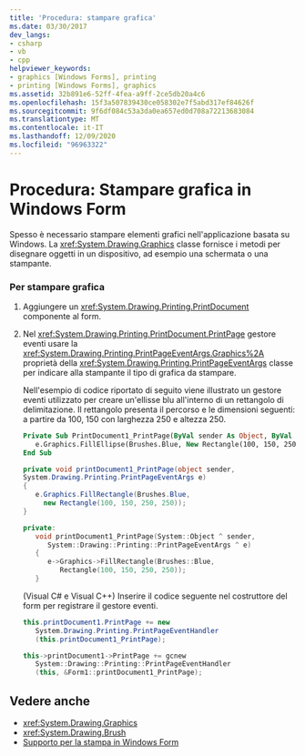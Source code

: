 ```yaml
---
title: 'Procedura: stampare grafica'
ms.date: 03/30/2017
dev_langs:
- csharp
- vb
- cpp
helpviewer_keywords:
- graphics [Windows Forms], printing
- printing [Windows Forms], graphics
ms.assetid: 32b891e6-52ff-4fea-a9ff-2ce5db20a4c6
ms.openlocfilehash: 15f3a507839430ce058302e7f5abd317ef84626f
ms.sourcegitcommit: 9f6df084c53a3da0ea657ed0d708a72213683084
ms.translationtype: MT
ms.contentlocale: it-IT
ms.lasthandoff: 12/09/2020
ms.locfileid: "96963322"
---
```

# <a name="how-to-print-graphics-in-windows-forms"></a>Procedura: Stampare grafica in Windows Form
Spesso è necessario stampare elementi grafici nell'applicazione basata su Windows. La <xref:System.Drawing.Graphics> classe fornisce i metodi per disegnare oggetti in un dispositivo, ad esempio una schermata o una stampante.  
  
### <a name="to-print-graphics"></a>Per stampare grafica  
  
1. Aggiungere un <xref:System.Drawing.Printing.PrintDocument> componente al form.  
  
2. Nel <xref:System.Drawing.Printing.PrintDocument.PrintPage> gestore eventi usare la <xref:System.Drawing.Printing.PrintPageEventArgs.Graphics%2A> proprietà della <xref:System.Drawing.Printing.PrintPageEventArgs> classe per indicare alla stampante il tipo di grafica da stampare.  
  
     Nell'esempio di codice riportato di seguito viene illustrato un gestore eventi utilizzato per creare un'ellisse blu all'interno di un rettangolo di delimitazione. Il rettangolo presenta il percorso e le dimensioni seguenti: a partire da 100, 150 con larghezza 250 e altezza 250.  
  
    ```vb  
    Private Sub PrintDocument1_PrintPage(ByVal sender As Object, ByVal e As System.Drawing.Printing.PrintPageEventArgs) Handles PrintDocument1.PrintPage  
       e.Graphics.FillEllipse(Brushes.Blue, New Rectangle(100, 150, 250, 250))  
    End Sub  
    ```  
  
    ```csharp  
    private void printDocument1_PrintPage(object sender,
    System.Drawing.Printing.PrintPageEventArgs e)  
    {  
       e.Graphics.FillRectangle(Brushes.Blue,
         new Rectangle(100, 150, 250, 250));  
    }  
    ```  
  
    ```cpp  
    private:  
       void printDocument1_PrintPage(System::Object ^ sender,  
          System::Drawing::Printing::PrintPageEventArgs ^ e)  
       {  
          e->Graphics->FillRectangle(Brushes::Blue,  
             Rectangle(100, 150, 250, 250));  
       }  
    ```  
  
     (Visual C# e Visual C++) Inserire il codice seguente nel costruttore del form per registrare il gestore eventi.  
  
    ```csharp  
    this.printDocument1.PrintPage += new  
       System.Drawing.Printing.PrintPageEventHandler  
       (this.printDocument1_PrintPage);  
    ```  
  
    ```cpp  
    this->printDocument1->PrintPage += gcnew  
       System::Drawing::Printing::PrintPageEventHandler  
       (this, &Form1::printDocument1_PrintPage);  
    ```  
  
## <a name="see-also"></a>Vedere anche

- <xref:System.Drawing.Graphics>
- <xref:System.Drawing.Brush>
- [Supporto per la stampa in Windows Form](windows-forms-print-support.md)
